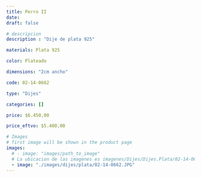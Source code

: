 ```yaml
---
title: Perro II
date: 
draft: false

# descripcion
description : "Dije de plata 925"

materials: Plata 925

color: Plateado

dimensions: "2cm ancho"

code: 02-14-0662

type: "Dijes"

categories: []

price: $6.450,00

price_eftvo: $5.480,00

# Images
# first image will be shown in the product page
images:
  # - image: "images/path_to_image"
  # La ubicacion de las imagenes es imagenes/Dijes/Dijes.Plata/02-14-0662-perro-ii
  - image: "./images/dijes/plata/02-14-0662.JPG"
---
```


